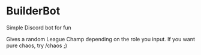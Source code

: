 # BuilderBot
Simple Discord bot for fun

Gives a random League Champ depending on the role you input. If you want pure chaos, try /chaos ;)

